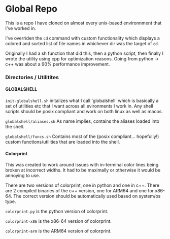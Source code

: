 # Global Repo

This is a repo I have cloned on almost every unix-based environnment that I've worked in.

I've overriden the `cd` command with custom functionality which displays a colored and sorted list of file names in whichever dir was the target of `cd`.

Originally I had a sh function that did this, then a python script, then finally I wrote the utility using cpp for optimization reasons. Going from python -> c++ was about a 90% performance improvement.

### Directories / Utilitites

#### GLOBALSHELL

`init-globalshell.sh` initalizes what I call 'globalshell' which is basically a set of utilities etc that I want across all evironments I work in. Any shell scripts should be posix compliant and work on both linux as well as macos.

`globalshell/aliases.sh` As name implies, contains the aliases loaded into the shell.

`globalshell/funcs.sh` Contains most of the (posix compliant... hopefully!) custom functions/utilities that are loaded into the shell.

#### Colorprint

This was created to work around issues with in-terminal color lines being broken at incorrect widths. It had to be maximally or otherwise it would be annoying to use.

There are two versions of colorprint, one in python and one in c++. There are 2 compiled binaries of the c++ version, one for ARM64 and one for x86-64. The correct version should be automatically used based on system/os type.

`colorprint.py` is the python version of colorprint.

`colorprint-x86` is the x86-64 version of colorprint.

`colorprint-arm` is the ARM64 version of colorprint.